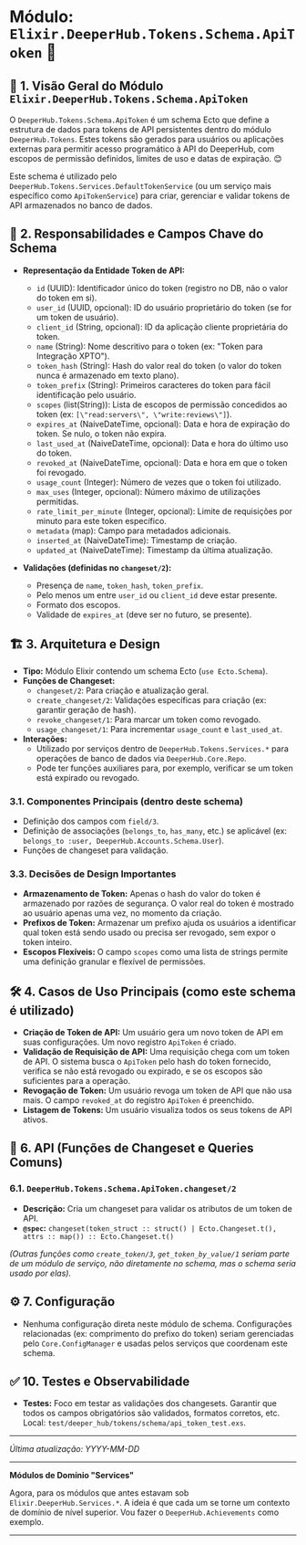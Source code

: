 # Módulo: `Elixir.DeeperHub.Tokens.Schema.ApiToken` 🔑

## 📜 1. Visão Geral do Módulo `Elixir.DeeperHub.Tokens.Schema.ApiToken`

O `DeeperHub.Tokens.Schema.ApiToken` é um schema Ecto que define a estrutura de dados para tokens de API persistentes dentro do módulo `DeeperHub.Tokens`. Estes tokens são gerados para usuários ou aplicações externas para permitir acesso programático à API do DeeperHub, com escopos de permissão definidos, limites de uso e datas de expiração. 😊

Este schema é utilizado pelo `DeeperHub.Tokens.Services.DefaultTokenService` (ou um serviço mais específico como `ApiTokenService`) para criar, gerenciar e validar tokens de API armazenados no banco de dados.

## 🎯 2. Responsabilidades e Campos Chave do Schema

*   **Representação da Entidade Token de API:**
    *   `id` (UUID): Identificador único do token (registro no DB, não o valor do token em si).
    *   `user_id` (UUID, opcional): ID do usuário proprietário do token (se for um token de usuário).
    *   `client_id` (String, opcional): ID da aplicação cliente proprietária do token.
    *   `name` (String): Nome descritivo para o token (ex: \"Token para Integração XPTO\").
    *   `token_hash` (String): Hash do valor real do token (o valor do token nunca é armazenado em texto plano).
    *   `token_prefix` (String): Primeiros caracteres do token para fácil identificação pelo usuário.
    *   `scopes` (list(String)): Lista de escopos de permissão concedidos ao token (ex: `[\"read:servers\", \"write:reviews\"]`).
    *   `expires_at` (NaiveDateTime, opcional): Data e hora de expiração do token. Se nulo, o token não expira.
    *   `last_used_at` (NaiveDateTime, opcional): Data e hora do último uso do token.
    *   `revoked_at` (NaiveDateTime, opcional): Data e hora em que o token foi revogado.
    *   `usage_count` (Integer): Número de vezes que o token foi utilizado.
    *   `max_uses` (Integer, opcional): Número máximo de utilizações permitidas.
    *   `rate_limit_per_minute` (Integer, opcional): Limite de requisições por minuto para este token específico.
    *   `metadata` (map): Campo para metadados adicionais.
    *   `inserted_at` (NaiveDateTime): Timestamp de criação.
    *   `updated_at` (NaiveDateTime): Timestamp da última atualização.

*   **Validações (definidas no `changeset/2`):**
    *   Presença de `name`, `token_hash`, `token_prefix`.
    *   Pelo menos um entre `user_id` ou `client_id` deve estar presente.
    *   Formato dos escopos.
    *   Validade de `expires_at` (deve ser no futuro, se presente).

## 🏗️ 3. Arquitetura e Design

*   **Tipo:** Módulo Elixir contendo um schema Ecto (`use Ecto.Schema`).
*   **Funções de Changeset:**
    *   `changeset/2`: Para criação e atualização geral.
    *   `create_changeset/2`: Validações específicas para criação (ex: garantir geração de hash).
    *   `revoke_changeset/1`: Para marcar um token como revogado.
    *   `usage_changeset/1`: Para incrementar `usage_count` e `last_used_at`.
*   **Interações:**
    *   Utilizado por serviços dentro de `DeeperHub.Tokens.Services.*` para operações de banco de dados via `DeeperHub.Core.Repo`.
    *   Pode ter funções auxiliares para, por exemplo, verificar se um token está expirado ou revogado.

### 3.1. Componentes Principais (dentro deste schema)

*   Definição dos campos com `field/3`.
*   Definição de associações (`belongs_to`, `has_many`, etc.) se aplicável (ex: `belongs_to :user, DeeperHub.Accounts.Schema.User`).
*   Funções de changeset para validação.

### 3.3. Decisões de Design Importantes

*   **Armazenamento de Token:** Apenas o hash do valor do token é armazenado por razões de segurança. O valor real do token é mostrado ao usuário apenas uma vez, no momento da criação.
*   **Prefixos de Token:** Armazenar um prefixo ajuda os usuários a identificar qual token está sendo usado ou precisa ser revogado, sem expor o token inteiro.
*   **Escopos Flexíveis:** O campo `scopes` como uma lista de strings permite uma definição granular e flexível de permissões.

## 🛠️ 4. Casos de Uso Principais (como este schema é utilizado)

*   **Criação de Token de API:** Um usuário gera um novo token de API em suas configurações. Um novo registro `ApiToken` é criado.
*   **Validação de Requisição de API:** Uma requisição chega com um token de API. O sistema busca o `ApiToken` pelo hash do token fornecido, verifica se não está revogado ou expirado, e se os escopos são suficientes para a operação.
*   **Revogação de Token:** Um usuário revoga um token de API que não usa mais. O campo `revoked_at` do registro `ApiToken` é preenchido.
*   **Listagem de Tokens:** Um usuário visualiza todos os seus tokens de API ativos.

## 📡 6. API (Funções de Changeset e Queries Comuns)

### 6.1. `DeeperHub.Tokens.Schema.ApiToken.changeset/2`

*   **Descrição:** Cria um changeset para validar os atributos de um token de API.
*   **`@spec`:** `changeset(token_struct :: struct() | Ecto.Changeset.t(), attrs :: map()) :: Ecto.Changeset.t()`

*(Outras funções como `create_token/3`, `get_token_by_value/1` seriam parte de um módulo de serviço, não diretamente no schema, mas o schema seria usado por elas).*

## ⚙️ 7. Configuração

*   Nenhuma configuração direta neste módulo de schema. Configurações relacionadas (ex: comprimento do prefixo do token) seriam gerenciadas pelo `Core.ConfigManager` e usadas pelos serviços que coordenam este schema.

## ✅ 10. Testes e Observabilidade

*   **Testes:** Foco em testar as validações dos changesets. Garantir que todos os campos obrigatórios são validados, formatos corretos, etc. Local: `test/deeper_hub/tokens/schema/api_token_test.exs`.

---

*Última atualização: YYYY-MM-DD*

---

**Módulos de Domínio \"Services\"**

Agora, para os módulos que antes estavam sob `Elixir.DeeperHub.Services.*`. A ideia é que cada um se torne um contexto de domínio de nível superior. Vou fazer o `DeeperHub.Achievements` como exemplo.

---

